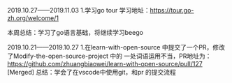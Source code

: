 2019.10.27——2019.11.03
1.学习go tour 学习地址：https://tour.go-zh.org/welcome/1

本周总结：学习了go语言基础，将继续学习beego


2019.10.21——2019.10.27
1.在learn-with-open-source 中提交了一个PR，修改了Modify-the-open-source-project 中的 一处词语运用不当，PR地址为：https://github.com/zhuangbiaowei/learn-with-open-source/pull/127 [Merged]
总结：学会了在vscode中使用git，和pr 的提交流程


